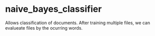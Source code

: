 # naive_bayes_classifier

Allows classification of documents. After training multiple files, we can evalueate files by the ocurring words.
